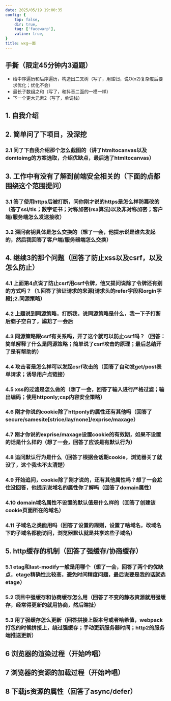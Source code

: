 ```yaml
---
date: 2025/05/19 19:00:35 
config: {
    top: false,
    dir: true,
    tag: ['facewarp'],
    valine: true,
}
title: wxg一面
---
```


## 手撕（限定45分钟内3道题）
- 给中序遍历和后序遍历，构造出二叉树（写了，用递归，说O(n2)复杂度后要求优化；优化不会）
- 最长子数组之和（写了，和抖音二面的一模一样）
- 下一个更大元素2（写了，单调栈）

## 1. 自我介绍
## 2. 简单问了下项目，没深挖
### 2.1 问了下自我介绍那个怎么截图的（讲了htmltocanvas以及domtoimg的方案选取，介绍优缺点，最后选了htmltocanvas）
## 3. 工作中有没有了解到前端安全相关的（下面的点都围绕这个范围提问）
### 3.1 答了使用https后被打断，问你刚才说的https是怎么样防篡改的（答了ssl/tls；数字证书；对称加密(rsa算法)以及非对称加密；客户端/服务端怎么发送接收）
### 3.2 深问密钥具体是怎么交换的（想了一会，他提示说是谁先发起的，然后我回答了客户端/服务器端怎么交换）
## 4. 继续3的那个问题（回答了防止xss以及csrf，以及怎么防止）
### 4.1 上面第4点说了防止csrf用csrf令牌，他又提问说除了令牌还有别的方式吗？（1.回答了验证请求的来源[请求头的refer字段和orgin字段];2.同源策略）
### 4.2 上题说到同源策略，打断我，说同源策略是什么，我一下子打断后脑子空白了，尴尬了一会后
### 4.3 同源策略跟csrf有关系吗，开了这个就可以防止csrf吗？（回答：简单解释了什么是同源策略；简单说了csrf攻击的原理；最后总结开了是有帮助的）
### 4.4 攻击者是怎么样可以发起csrf攻击的（回答了自动发get/post表单请求；诱导用户点链接）
### 4.5 xss的过滤是怎么做的（想了一会，回答了输入进行严格过滤；输出编码；使用httponly;csp内容安全策略）
### 4.6 刚才你说的cookie除了httponly的属性还有其他吗（回答了secure/samesite[strice/lay/none]/exprise/maxage）
### 4.7 刚才你说的exprise/maxage设置cookie的有效期，如果不设置的话是什么样的（想了一会，回答了应该是有默认行为）
### 4.8 追问默认行为是什么（回答了根据会话期cookie，浏览器关了就没了，这个我也不太清楚）
### 4.9 开始追问，cookie除了刚才说的，还有其他属性吗？想了一会尬住没回答，他提示说域名的属性你了解吗（回答了domain属性）
### 4.10 domain域名属性不设置的默认值是什么样的（回答了创建该cookie页面所在的域名）
### 4.11 子域名之类能用吗（回答了设置的规则，设置了啥域名，改域名下的子域名都能访问，浏览器默认就是共享这些子域名）
## 5. http缓存的机制（回答了强缓存/协商缓存）
### 5.1 etag和last-modify一般是用哪个（想了一会，回答了两个的优缺点，etage精确性比较高，避免时间精度问题，最后说要是我的话就选etage）
### 5.2 项目中强缓存和协商缓存怎么用（回答了不变的静态资源就用强缓存，经常得更新的就用协商，然后瞎扯）
### 5.3 用了强缓存怎么更新（回答拼接上版本号或者哈希值，webpack打包的时候拼接上，绕过强缓存；手动更新服务器时间；http2的服务端推送更新）
## 6 浏览器的渲染过程（开始吟唱）
## 7 浏览器的资源的加载过程（开始吟唱）
## 8 下载js资源的属性（回答了async/defer）

